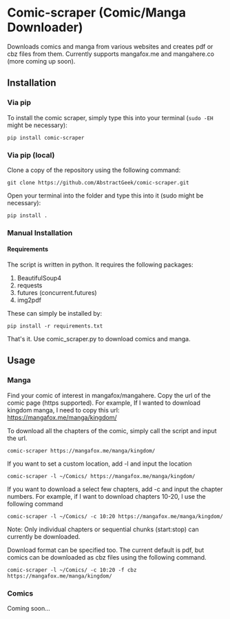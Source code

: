 # Comic-scraper (Comic/Manga Downloader)
Downloads comics and manga from various websites and creates pdf or cbz files from them.
Currently supports mangafox.me and mangahere.co (more coming up soon).

## Installation

### Via pip
To install the comic scraper, simply type this into your terminal (```sudo -EH``` might be necessary):
```
pip install comic-scraper
```

### Via pip (local)
Clone a copy of the repository using the following command:
```
git clone https://github.com/AbstractGeek/comic-scraper.git
```

Open your terminal into the folder and type this into it (sudo might be necessary):
```
pip install .
```

### Manual Installation

#### Requirements
The script is written in python. It requires the following packages:
1. BeautifulSoup4
2. requests
3. futures (concurrent.futures)
4. img2pdf

These can simply be installed by:
```
pip install -r requirements.txt
```
That's it. Use comic_scraper.py to download comics and manga.

## Usage
### Manga
Find your comic of interest in mangafox/mangahere. Copy the url of the comic page (https supported).
For example, If I wanted to download kingdom manga, I need to copy this url:
https://mangafox.me/manga/kingdom/

To download all the chapters of the comic, simply call the script and input the url.
```
comic-scraper https://mangafox.me/manga/kingdom/
```

If you want to set a custom location, add -l and input the location
```
comic-scraper -l ~/Comics/ https://mangafox.me/manga/kingdom/
```

If you want to download a select few chapters, add -c and input the chapter numbers.
For example, if I want to download chapters 10-20, I use the following command
```
comic-scraper -l ~/Comics/ -c 10:20 https://mangafox.me/manga/kingdom/
```
Note: Only individual chapters or sequential chunks (start:stop) can currently be downloaded.

Download format can be specified too. The current default is pdf, but comics can be downloaded as cbz files using the following command.
```
comic-scraper -l ~/Comics/ -c 10:20 -f cbz https://mangafox.me/manga/kingdom/
```


### Comics
Coming soon...
